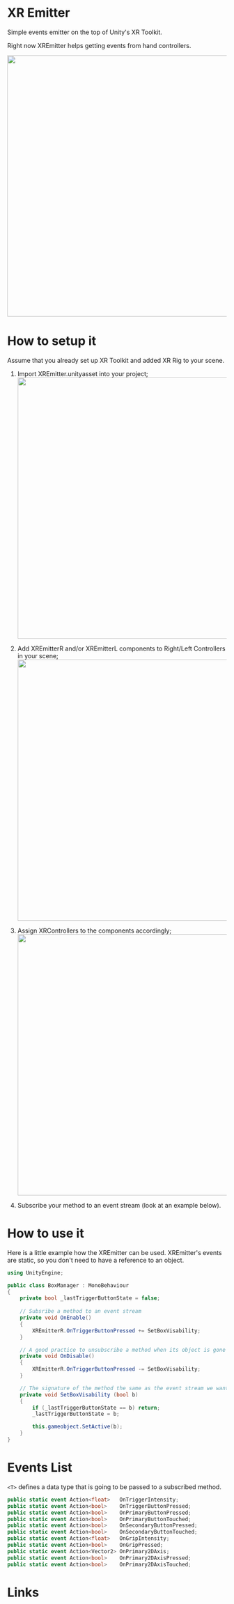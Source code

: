 # XR Emitter
Simple events emitter on the top of Unity's XR Toolkit.

Right now XREmitter helps getting events from hand controllers.

<img src="images/demo1.gif" width="600">

# How to setup it
Assume that you already set up XR Toolkit and added XR Rig to your scene.

1. Import XREmitter.unityasset into your project; <img src="images/import_asset.gif" width="600">

2. Add XREmitterR and/or XREmitterL components to Right/Left Controllers in your scene; <img src="images/add_xremitter_component.gif" width="600">

3. Assign XRControllers to the components accordingly; <img src="images/add_xrcontroller_to_xremitter.gif" width="600">

4. Subscribe your method to an event stream (look at an example below).

# How to use it
Here is a little example how the XREmitter can be used. XREmitter's events are static, so you don't need to have a reference to an object.

```csharp
using UnityEngine;

public class BoxManager : MonoBehaviour
{
    private bool _lastTriggerButtonState = false;
    
    // Subsribe a method to an event stream
    private void OnEnable() 
    {
        XREmitterR.OnTriggerButtonPressed += SetBoxVisability;
    }

    // A good practice to unsubscribe a method when its object is gone
    private void OnDisable() 
    {
        XREmitterR.OnTriggerButtonPressed -= SetBoxVisability;
    }

    // The signature of the method the same as the event stream we want to subscribe it to.
    private void SetBoxVisability (bool b) 
    {
        if (_lastTriggerButtonState == b) return;
        _lastTriggerButtonState = b;

        this.gameobject.SetActive(b);
    }
}
```
# Events List
``` <T> ``` defines a data type that is going to be passed to a subscribed method.
```csharp
public static event Action<float>   OnTriggerIntensity;
public static event Action<bool>    OnTriggerButtonPressed;
public static event Action<bool>    OnPrimaryButtonPressed;
public static event Action<bool>    OnPrimaryButtonTouched;
public static event Action<bool>    OnSecondaryButtonPressed;
public static event Action<bool>    OnSecondaryButtonTouched;
public static event Action<float>   OnGripIntensity;
public static event Action<bool>    OnGripPressed;
public static event Action<Vector2> OnPrimary2DAxis;
public static event Action<bool>    OnPrimary2DAxisPressed;
public static event Action<bool>    OnPrimary2DAxisTouched;
```

# Links